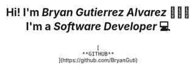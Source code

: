 <h1 align="center"> Hi! I'm <em>Bryan Gutierrez Alvarez</em> 🙋🏻‍♂️<br/>
I'm a <em>Software Developer</em> 💻
</h1>

<div align="center">
[<kbd> <br> **GITHUB** <br> </kbd>](https://github.com/BryanGuti)
<div>
